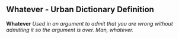 **Whatever - Urban Dictionary Definition**
-------------------------------

**Whatever**
*Used in an argument to admit that you are wrong without admitting it so the argument is over.*
*Man, whatever.*


